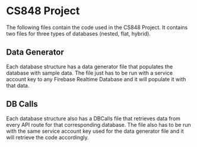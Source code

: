 # CS848 Project
The following files contain the code used in the CS848 Project. 
It contains two files for three types of databases (nested, flat, hybrid).
## Data Generator
Each database structure has a data generator file that populates the database with sample data. The file just has to be run with a service account key to any Firebase Realtime Database and it will populate it with that data.
## DB Calls
Each database structure also has a DBCalls file that retrieves data from every API route for that corresponding database. The file also has to be run with the same service account key used for the data generator file and it will retrieve the code accordingly.
